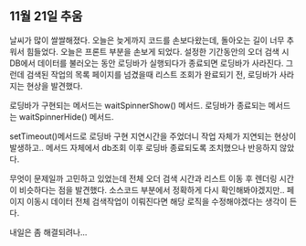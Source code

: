 ## 11월 21일 추움

날씨가 많이 쌀쌀해졌다. 오늘은 늦게까지 코드를 손보다왔는데, 돌아오는 길이 너무 추워서 힘들었다. 
오늘은 프론트 부분을 손보게 되었다.
설정한 기간동안의 오더 검색 시 DB에서 데이터를 불러오는 동안 로딩바가 실행되다가 종료되면 로딩바가 사라진다.
그런데 검색된 작업의 목록 페이지를 넘겼을때 리스트 조회가 완료되기 전, 로딩바가 사라지는 현상을 발견했다.

로딩바가 구현되는 메서드는 waitSpinnerShow() 메서드.
로딩바가 종료되는 메서드는 waitSpinnerHide() 메서드.

setTimeout()메서드로 로딩바 구현 지연시간을 주었더니 작업 자체가 지연되는 현상이 발생하고..
메서드 자체에서 db조회 이후 로딩바 종료되도록 조치했으나 반응하지 않았다.

무엇이 문제일까 고민하고 있었는데 전체 오더 검색 시간과 리스트 이동 후 렌더링 시간이 비슷하다는 점을 발견했다.
소스코드 부분에서 정확하게 다시 확인해봐야겠지만.. 페이지 이동시 데이터 전체 검색작업이 이뤄진다면 해당 로직을 수정해야겠다는 생각이 든다.

내일은 좀 해결되려나...